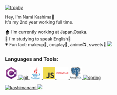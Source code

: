[![trophy](https://github-profile-trophy.vercel.app/?username=kashimanami&rank=SECRET,SSS,SS,S,AAA,AA,A,B,C)](https://github.com/kashimanami/github-profile-trophy)

Hey, I'm Nami Kashima🙌  
It's my 2nd year working full time.

🏠   I'm currently working at Japan,Osaka.  
🌱   I'm studying to speak English🔰  
💗   Fun fact: makeup🎀, cosplay👘, anime📺, sweets🍮
![](https://github-readme-stats.vercel.app/api?username={GitHubkashimanami})
<h3 align="left">Languages and Tools:</h3>
<p align="left"> <a href="https://www.w3schools.com/cs/" target="_blank"> <img src="https://raw.githubusercontent.com/devicons/devicon/master/icons/csharp/csharp-original.svg" alt="csharp" width="40" height="40"/> </a> <a href="https://git-scm.com/" target="_blank"> <img src="https://www.vectorlogo.zone/logos/git-scm/git-scm-icon.svg" alt="git" width="40" height="40"/> </a> <a href="https://www.java.com" target="_blank"> <img src="https://raw.githubusercontent.com/devicons/devicon/master/icons/java/java-original.svg" alt="java" width="40" height="40"/> </a> <a href="https://developer.mozilla.org/en-US/docs/Web/JavaScript" target="_blank"> <img src="https://raw.githubusercontent.com/devicons/devicon/master/icons/javascript/javascript-original.svg" alt="javascript" width="40" height="40"/> </a> <a href="https://www.oracle.com/" target="_blank"> <img src="https://raw.githubusercontent.com/devicons/devicon/master/icons/oracle/oracle-original.svg" alt="oracle" width="40" height="40"/> </a> <a href="https://www.postgresql.org" target="_blank"> <img src="https://raw.githubusercontent.com/devicons/devicon/master/icons/postgresql/postgresql-original-wordmark.svg" alt="postgresql" width="40" height="40"/> </a> <a href="https://spring.io/" target="_blank"> <img src="https://www.vectorlogo.zone/logos/springio/springio-icon.svg" alt="spring" width="40" height="40"/> </a> </p>
<p align="left"> 
  <a href="https://github.com/kashimanami/kashimanami/">
    <img src="https://komarev.com/ghpvc/?username=kashimanami" alt="kashimanami" />
  </a>
  <a href="https://github.com/kashimanami">
    <img height="20" src="https://img.shields.io/github/followers/kashimanami?label=follow&logo=github&style=flat" />
  </a>
</p>
<!---
kashimanami/kashimanami is a ✨ special ✨ repository because its `README.md` (this file) appears on your GitHub profile.
You can click the Preview link to take a look at your changes.
--->
